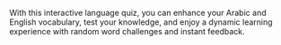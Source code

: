With this interactive language quiz, you can enhance your Arabic and English vocabulary, test your knowledge, and enjoy a dynamic learning experience with random word challenges and instant feedback.
